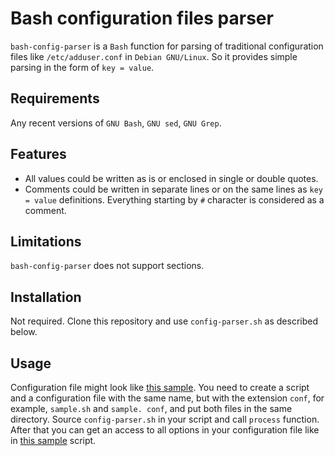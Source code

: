 # Bash configuration files parser

`bash-config-parser` is a `Bash` function for parsing of traditional
configuration files like `/etc/adduser.conf` in `Debian GNU/Linux`. So
it provides simple parsing in the form of `key = value`.

## Requirements

Any recent versions of `GNU Bash`, `GNU sed`, `GNU Grep`.

## Features

* All values could be written as is or enclosed in single or double quotes.
* Comments could be written in separate lines or on the same lines as
`key = value` definitions. Everything starting by `#` character is
considered as a comment.

## Limitations

`bash-config-parser` does not support sections.

## Installation

Not required. Clone this repository and use `config-parser.sh` as
described below.

## Usage

Configuration file might look like [this sample](sample.conf). You need
to create a script and a configuration file with the same name, but with
the extension `conf`, for example, `sample.sh` and `sample. conf`, and
put both files in the same directory. Source `config-parser.sh` in your
script and call `process` function. After that you can get an access to
all options in your configuration file like in [this sample](sample.sh)
script.

